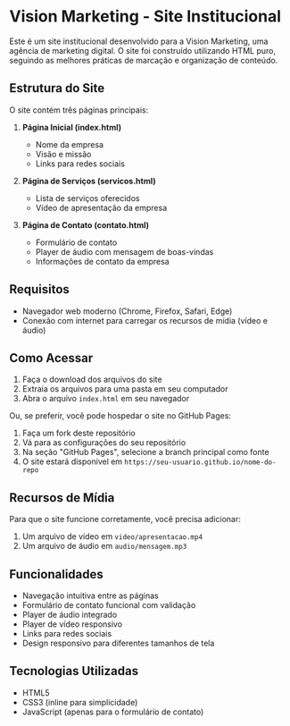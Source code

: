 # Vision Marketing - Site Institucional

Este é um site institucional desenvolvido para a Vision Marketing, uma agência de marketing digital. O site foi construído utilizando HTML puro, seguindo as melhores práticas de marcação e organização de conteúdo.

## Estrutura do Site

O site contém três páginas principais:

1. **Página Inicial (index.html)**
   - Nome da empresa
   - Visão e missão
   - Links para redes sociais

2. **Página de Serviços (servicos.html)**
   - Lista de serviços oferecidos
   - Vídeo de apresentação da empresa

3. **Página de Contato (contato.html)**
   - Formulário de contato
   - Player de áudio com mensagem de boas-vindas
   - Informações de contato da empresa

## Requisitos

- Navegador web moderno (Chrome, Firefox, Safari, Edge)
- Conexão com internet para carregar os recursos de mídia (vídeo e áudio)

## Como Acessar

1. Faça o download dos arquivos do site
2. Extraia os arquivos para uma pasta em seu computador
3. Abra o arquivo `index.html` em seu navegador

Ou, se preferir, você pode hospedar o site no GitHub Pages:

1. Faça um fork deste repositório
2. Vá para as configurações do seu repositório
3. Na seção "GitHub Pages", selecione a branch principal como fonte
4. O site estará disponível em `https://seu-usuario.github.io/nome-do-repo`

## Recursos de Mídia

Para que o site funcione corretamente, você precisa adicionar:

1. Um arquivo de vídeo em `video/apresentacao.mp4`
2. Um arquivo de áudio em `audio/mensagem.mp3`

## Funcionalidades

- Navegação intuitiva entre as páginas
- Formulário de contato funcional com validação
- Player de áudio integrado
- Player de vídeo responsivo
- Links para redes sociais
- Design responsivo para diferentes tamanhos de tela

## Tecnologias Utilizadas

- HTML5
- CSS3 (inline para simplicidade)
- JavaScript (apenas para o formulário de contato) 